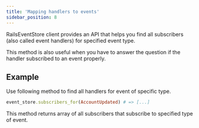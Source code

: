 ```yaml
---
title: 'Mapping handlers to events'
sidebar_position: 8
---
```


RailsEventStore client provides an API that helps you find all subscribers (also called event handlers) for specified event type.

This method is also useful when you have to answer the question if the handler subscribed to an event properly.

## Example
Use following method to find all handlers for event of specific type.

```ruby
event_store.subscribers_for(AccountUpdated) # => [...]
```

This method returns array of all subscribers that subscribe to specified type of event.

